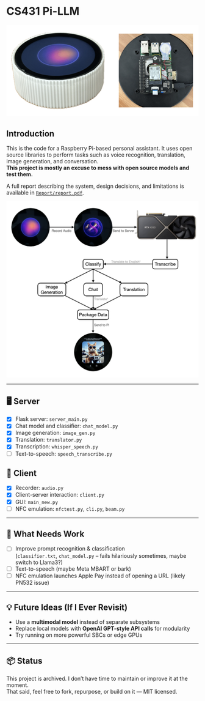 # CS431 Pi-LLM

![Device Photo](Report/device.png)

## Introduction
This is the code for a Raspberry Pi-based personal assistant. It uses open source libraries to perform tasks such as voice recognition, translation, image generation, and conversation.  
**This project is mostly an excuse to mess with open source models and test them.**  

A full report describing the system, design decisions, and limitations is available in [`Report/report.pdf`](Report/report.pdf).

![System Flowchart](Report/chart.png)

---

## 🖥️ Server

- [x] Flask server: `server_main.py`
- [x] Chat model and classifier: `chat_model.py`
- [x] Image generation: `image_gen.py`
- [x] Translation: `translator.py`
- [x] Transcription: `whisper_speech.py`
- [ ] Text-to-speech: `speech_transcribe.py`

## 📱 Client

- [x] Recorder: `audio.py`
- [x] Client-server interaction: `client.py`
- [x] GUI: `main_new.py`
- [ ] NFC emulation: `nfctest.py`, `cli.py`, `beam.py`

---

## 🧪 What Needs Work

- [ ] Improve prompt recognition & classification  
  (`classifier.txt`, `chat_model.py` – fails hilariously sometimes, maybe switch to Llama3?)
- [ ] Text-to-speech (maybe Meta MBART or bark)
- [ ] NFC emulation launches Apple Pay instead of opening a URL (likely PN532 issue)

---

## 💡 Future Ideas (If I Ever Revisit)

- Use a **multimodal model** instead of separate subsystems  
- Replace local models with **OpenAI GPT-style API calls** for modularity  
- Try running on more powerful SBCs or edge GPUs

---

## 📦 Status

This project is archived. I don’t have time to maintain or improve it at the moment.  
That said, feel free to fork, repurpose, or build on it — MIT licensed.
